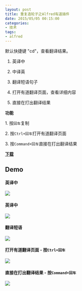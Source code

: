 ```yaml
---
layout: post
title: 重复造轮子之Alfred有道插件
date: 2015/05/05 00:15:00
categories: 
- 技术
tags: 
- alfred
---
```


默认快捷键 "cd"，查看翻译结果。

1. 英译中

2. 中译英

3. 翻译短语句子

4. 打开有道翻译页面，查看详细内容

5. 直接在打出翻译结果

**功能**

1\. 按`回车`复制

2\. 按`Ctrl+回车`打开有道翻译页面

3\. 按`Command+回车`直接在打出翻译结果

**[下载](https://github.com/whyliam/whyliam.workflows.youdao/releases)**

## Demo

#### 英译中

![](http://pics.naaln.com/blog/2019-01-14-061044.gif)

#### 英译中

![](http://pics.naaln.com/blog/2019-01-14-061046.gif)

#### 翻译短语

![](http://pics.naaln.com/blog/2019-01-14-061047.gif)

#### 打开有道翻译页面 - 按`Ctrl+回车`

![](http://pics.naaln.com/blog/2019-01-14-061049.gif)

#### 直接在打出翻译结果 - 按`Command+回车`

![](http://pics.naaln.com/blog/2019-01-14-061050.gif)

